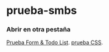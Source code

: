 # prueba-smbs
### Abrir en otra pestaña
[Prueba Form & Todo List](https://prueba-smbs-leo-torres.netlify.app).
[prueba CSS](https://prueba-smbs-css-leo-torres.netlify.app).
